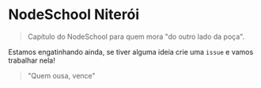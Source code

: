# NodeSchool Niterói

> Capítulo do NodeSchool para quem mora "do outro lado da poça".

Estamos engatinhando ainda, se tiver alguma ideia crie uma `issue` e vamos trabalhar nela!

> "Quem ousa, vence"
